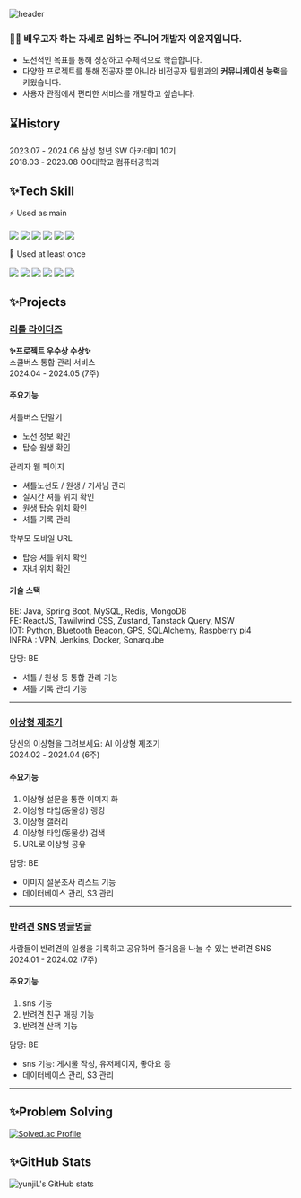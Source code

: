 ![header](https://capsule-render.vercel.app/api?type=waving&color=cff5ce&height=150&section=header&text=Hi!%20I'm%20YunJi&fontSize=50&fontAlign=30&fontColor=1b421a&desc=Welcome%20to%20my%20Github&descSize=20&descAlign=40&descAlignY=75)
<!--
**yunjiL/yunjiL** is a ✨ _special_ ✨ repository because its `README.md` (this file) appears on your GitHub profile.

Here are some ideas to get you started:

- 🔭 I’m currently working on ...
- 🌱 I’m currently learning ...
- 👯 I’m looking to collaborate on ...
- 🤔 I’m looking for help with ...
- 💬 Ask me about ...
- 📫 How to reach me: ...
- 😄 Pronouns: ...
- ⚡ Fun fact: ...
-->
### 👩‍💻 **배우고자 하는 자세**로 임하는 주니어 개발자 이윤지입니다.

- 도전적인 목표를 통해 성장하고 주체적으로 학습합니다.
- 다양한 프로젝트를 통해 전공자 뿐 아니라 비전공자 팀원과의 **커뮤니케이션 능력**을 키웠습니다.
- 사용자 관점에서 편리한 서비스를 개발하고 싶습니다.


## ⌛History
2023.07 - 2024.06 삼성 청년 SW 아카데미 10기<br/>
2018.03 - 2023.08 OO대학교 컴퓨터공학과

## ✨Tech Skill
⚡ Used as main
<br></br>
<img src="https://img.shields.io/badge/Java-ED8B00?style=for-the-badge&logo=java&logoColor=white"> <img src="https://img.shields.io/badge/Spring-6DB33F?style=for-the-badge&logo=spring&logoColor=white"> <img src="https://img.shields.io/badge/Spring Boot-6DB33F?style=for-the-badge&logo=springboot&logoColor=white"> <img src="https://img.shields.io/badge/MySQL-00000F?style=for-the-badge&logo=mysql&logoColor=white"> <img src="https://img.shields.io/badge/GIT-E44C30?style=for-the-badge&logo=git&logoColor=white"> <img src= "https://img.shields.io/badge/AWS EC2-232F3E?style=for-the-badge&logo=amazonec2&logoColor=white">  

🌱 Used at least once
<br></br>
<img src= "https://img.shields.io/badge/Python-3776AB?style=for-the-badge&logo=python&logoColor=white"> <img src="https://img.shields.io/badge/TensorFlow-FF6F00?style=for-the-badge&logo=tensorflow&logoColor=white"> <img src= "https://img.shields.io/badge/JavaScript-F7DF1E?style=for-the-badge&logo=JavaScript&logoColor=white"> <img src= "https://img.shields.io/badge/HTML5-239120?style=for-the-badge&logo=html5&logoColor=white"> <img src= "https://img.shields.io/badge/CSS3-239120?&style=for-the-badge&logo=css3&logoColor=white"> <img src="https://img.shields.io/badge/Vue.js-35495E?style=for-the-badge&logo=vue.js&logoColor=4FC08D">

## ✨Projects
### <a href="https://github.com/yunjiL/LittleRiders" >리틀 라이더즈</a>
**✨프로젝트 우수상 수상✨**<br/>
스쿨버스 통합 관리 서비스 <br/>
2024.04 - 2024.05 (7주)

#### 주요기능
셔틀버스 단말기
- 노선 정보 확인
- 탑승 원생 확인

관리자 웹 페이지
- 셔틀노선도 / 원생 / 기사님 관리
- 실시간 셔틀 위치 확인
- 원생 탑승 위치 확인
- 셔틀 기록 관리

학부모 모바일 URL
- 탑승 셔틀 위치 확인
- 자녀 위치 확인

#### 기술 스택
BE: Java, Spring Boot, MySQL, Redis, MongoDB <br/>
FE: ReactJS, Tawilwind CSS, Zustand, Tanstack Query, MSW <br/>
IOT: Python, Bluetooth Beacon, GPS, SQLAlchemy, Raspberry pi4 <br/>
INFRA : VPN, Jenkins, Docker, Sonarqube

담당: BE
- 셔틀 / 원생 등 통합 관리 기능
- 셔틀 기록 관리 기능
----
### <a href="https://github.com/yunjiL/IdealMaker" >이상형 제조기</a>
당신의 이상형을 그려보세요: AI 이상형 제조기 <br/>
2024.02 - 2024.04 (6주)

#### 주요기능
1. 이상형 설문을 통한 이미지 화
2. 이상형 타입(동물상) 랭킹
3. 이상형 갤러리
4. 이상형 타입(동물상) 검색
5. URL로 이상형 공유

담당: BE
- 이미지 설문조사 리스트 기능
- 데이터베이스 관리, S3 관리
----
### <a href="https://github.com/yunjiL/MunggleMunggle" >반려견 SNS 멍글멍글</a>
사람들이 반려견의 일생을 기록하고 공유하며 즐거움을 나눌 수 있는 반려견 SNS <br/>
2024.01 - 2024.02 (7주)

#### 주요기능
1. sns 기능
2. 반려견 친구 매칭 기능
3. 반려견 산책 기능

담당: BE
- sns 기능: 게시물 작성, 유저페이지, 좋아요 등
- 데이터베이스 관리, S3 관리
----

## ✨Problem Solving
[![Solved.ac Profile](http://mazassumnida.wtf/api/v2/generate_badge?boj=luj2868)](https://solved.ac/luj2868/)

## ✨GitHub Stats
![yunjiL's GitHub stats](https://github-readme-stats.vercel.app/api?username=yumm08&show_icons=true&theme=radical)


